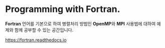 # Programming with Fortran.

**Fortran** 언어를 기본으로 하여 병렬처리 방법인 **OpenMP**와 **MPI** 사용법에 대하여 예제와 함께 공부할 수 있는 공간입니다.

<a href="https://fortran.readthedocs.io" target="_blank"> https://fortran.readthedocs.io </a>
